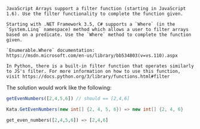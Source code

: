 ```if:javascript
JavaScript Arrays support a filter function (starting in JavaScript 1.6). Use the filter functionality to complete the function given. 
```
```if:csharp
Starting with .NET Framework 3.5, C# supports a `Where` (in the `System.Linq` namespace) method which allows a user to filter arrays based on a predicate. Use the `Where` method to complete the function given.

`Enumerable.Where` documentation:
https://msdn.microsoft.com/en-us/library/bb534803(v=vs.110).aspx
```

```if:python
In Python, there is a built-in filter function that operates similarly to JS's filter. For more information on how to use this function, visit https://docs.python.org/3/library/functions.html#filter
```

The solution would work like the following:
```javascript
getEvenNumbers([2,4,5,6]) // should == [2,4,6]
```

```csharp
Kata.GetEvenNumbers(new int[] {2, 4, 5, 6}) => new int[] {2, 4, 6}
```

```python
get_even_numbers([2,4,5,6]) => [2,4,6]
```